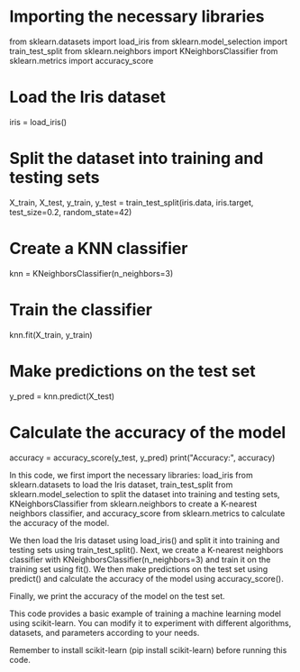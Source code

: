 # Importing the necessary libraries
from sklearn.datasets import load_iris
from sklearn.model_selection import train_test_split
from sklearn.neighbors import KNeighborsClassifier
from sklearn.metrics import accuracy_score

# Load the Iris dataset
iris = load_iris()

# Split the dataset into training and testing sets
X_train, X_test, y_train, y_test = train_test_split(iris.data, iris.target, test_size=0.2, random_state=42)

# Create a KNN classifier
knn = KNeighborsClassifier(n_neighbors=3)

# Train the classifier
knn.fit(X_train, y_train)

# Make predictions on the test set
y_pred = knn.predict(X_test)

# Calculate the accuracy of the model
accuracy = accuracy_score(y_test, y_pred)
print("Accuracy:", accuracy)

In this code, we first import the necessary libraries: load_iris from sklearn.datasets to load the Iris dataset, train_test_split from sklearn.model_selection to split the dataset into training and testing sets, KNeighborsClassifier from sklearn.neighbors to create a K-nearest neighbors classifier, and accuracy_score from sklearn.metrics to calculate the accuracy of the model.

We then load the Iris dataset using load_iris() and split it into training and testing sets using train_test_split(). Next, we create a K-nearest neighbors classifier with KNeighborsClassifier(n_neighbors=3) and train it on the training set using fit(). We then make predictions on the test set using predict() and calculate the accuracy of the model using accuracy_score().

Finally, we print the accuracy of the model on the test set.

This code provides a basic example of training a machine learning model using scikit-learn. You can modify it to experiment with different algorithms, datasets, and parameters according to your needs.

Remember to install scikit-learn (pip install scikit-learn) before running this code.

